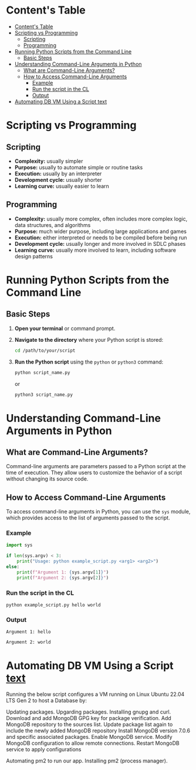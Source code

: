 # Content's Table

- [Content's Table](#contents-table)
- [Scripting vs Programming](#scripting-vs-programming)
  - [Scripting](#scripting)
  - [Programming](#programming)
- [Running Python Scripts from the Command Line](#running-python-scripts-from-the-command-line)
  - [Basic Steps](#basic-steps)
- [Understanding Command-Line Arguments in Python](#understanding-command-line-arguments-in-python)
  - [What are Command-Line Arguments?](#what-are-command-line-arguments)
  - [How to Access Command-Line Arguments](#how-to-access-command-line-arguments)
    - [Example](#example)
    - [Run the script in the CL](#run-the-script-in-the-cl)
    - [Output](#output)
- [Automating DB VM Using a Script text](#automating-db-vm-using-a-script-text)
  
  

# Scripting vs Programming

## Scripting
- **Complexity:** usually simpler
- **Purpose:** usually to automate simple or routine tasks
- **Execution:** usually by an interpreter
- **Development cycle:** usually shorter
- **Learning curve:** usually easier to learn

## Programming
- **Complexity:** usually more complex, often includes more complex logic, data structures, and algorithms
- **Purpose:** much wider purpose, including large applications and games
- **Execution:** either interpreted or needs to be compiled before being run
- **Development cycle:** usually longer and more involved in SDLC phases
- **Learning curve:** usually more involved to learn, including software design patterns

# Running Python Scripts from the Command Line

## Basic Steps

1. **Open your terminal** or command prompt.

2. **Navigate to the directory** where your Python script is stored:
    ```bash
    cd /path/to/your/script
    ```

3. **Run the Python script** using the `python` or `python3` command:
    ```bash
    python script_name.py
    ```
    or
    ```bash
    python3 script_name.py
    ```

# Understanding Command-Line Arguments in Python

## What are Command-Line Arguments?
Command-line arguments are parameters passed to a Python script at the time of execution. They allow users to customize the behavior of a script without changing its source code.

## How to Access Command-Line Arguments

To access command-line arguments in Python, you can use the `sys` module, which provides access to the list of arguments passed to the script.

### Example

```python
import sys

if len(sys.argv) < 3:
    print("Usage: python example_script.py <arg1> <arg2>")
else:
    print(f"Argument 1: {sys.argv[1]}")
    print(f"Argument 2: {sys.argv[2]}")
```

### Run the script in the CL

`python example_script.py hello world`

### Output

`Argument 1: hello`

`Argument 2: world`

# Automating DB VM Using a Script [text](db_prov.sh)
Running the below script configures a VM running on Linux Ubuntu 22.04 LTS Gen 2 to host a Database by:

Updating packages.
Upgarding packages.
Installing gnupg and curl.
Download and add MongoDB GPG key for package verification.
Add MongoDB repository to the sources list.
Update package list again to include the newly added MongoDB repository
Install MongoDB version 7.0.6 and specific associated packages.
Enable MongoDB service.
Modify MongoDB configuration to allow remote connections.
Restart MongoDB service to apply configurations

Automating pm2 to run our app.
Installing pm2 (process manager).

